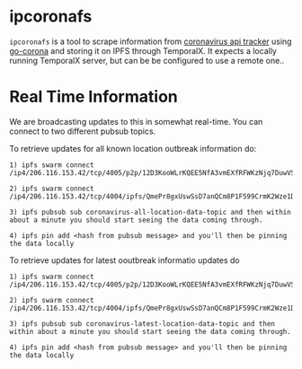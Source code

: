 # ipcoronafs

`ipcoronafs` is a tool to scrape information from [coronavirus api tracker](https://github.com/ExpDev07/coronavirus-tracker-api) using [go-corona](https://github.com/itsksaurabh/go-corona) and storing it on IPFS through TemporalX. It expects a locally running TemporalX server, but can be be configured to use a remote one..

# Real Time Information

We are broadcasting updates to this in somewhat real-time. You can connect to two different pubsub topics.

To retrieve updates for all known location outbreak information do:

```
1) ipfs swarm connect /ip4/206.116.153.42/tcp/4005/p2p/12D3KooWLrKQEE5NfA3vmEXfRFWKzNjq7DuwVS9CsZ8ooPe7sZFM

2) ipfs swarm connect /ip4/206.116.153.42/tcp/4004/ipfs/QmePr8gxUswSsD7anQCm8P1F599CrmK2Wze1DjoN8LaLAx

3) ipfs pubsub sub coronavirus-all-location-data-topic and then within about a minute you should start seeing the data coming through.

4) ipfs pin add <hash from pubsub message> and you'll then be pinning the data locally
```

To retrieve updates for latest ooutbreak informatio updates do

```
1) ipfs swarm connect /ip4/206.116.153.42/tcp/4005/p2p/12D3KooWLrKQEE5NfA3vmEXfRFWKzNjq7DuwVS9CsZ8ooPe7sZFM

2) ipfs swarm connect /ip4/206.116.153.42/tcp/4004/ipfs/QmePr8gxUswSsD7anQCm8P1F599CrmK2Wze1DjoN8LaLAx

3) ipfs pubsub sub coronavirus-latest-location-data-topic and then within about a minute you should start seeing the data coming through.

4) ipfs pin add <hash from pubsub message> and you'll then be pinning the data locally
```
